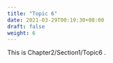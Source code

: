 ```yaml
---
title: "Topic 6"
date: 2021-03-29T00:19:30+08:00
draft: false
weight: 6
---
```


This is Chapter2/Section1/Topic6 .